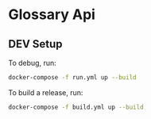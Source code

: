 # Glossary Api

## DEV Setup

To debug, run: 
```bash
docker-compose -f run.yml up --build
```

To build a release, run: 
```bash
docker-compose -f build.yml up --build
```